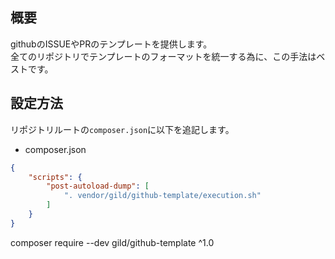 ## 概要

githubのISSUEやPRのテンプレートを提供します。  
全てのリポジトリでテンプレートのフォーマットを統一する為に、この手法はベストです。

## 設定方法

リポジトリルートの`composer.json`に以下を追記します。

* composer.json
```json
{
    "scripts": {
        "post-autoload-dump": [
            ". vendor/gild/github-template/execution.sh"
        ]
    }
}
```

composer require --dev gild/github-template ^1.0
